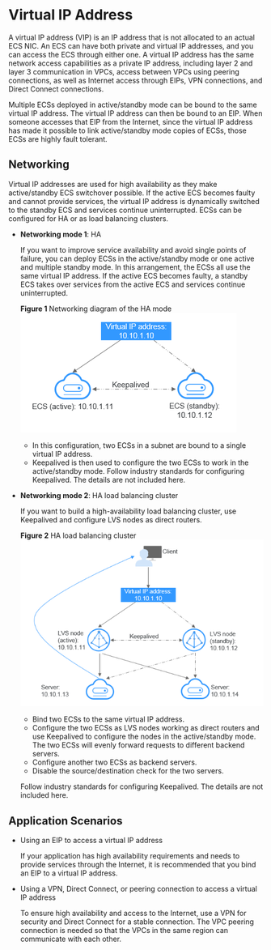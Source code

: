 # Virtual IP Address<a name="vpc_Concepts_0012"></a>

A virtual IP address \(VIP\) is an IP address that is not allocated to an actual ECS NIC. An ECS can have both private and virtual IP addresses, and you can access the ECS through either one. A virtual IP address has the same network access capabilities as a private IP address, including layer 2 and layer 3 communication in VPCs, access between VPCs using peering connections, as well as Internet access through EIPs, VPN connections, and Direct Connect connections.

Multiple ECSs deployed in active/standby mode can be bound to the same virtual IP address. The virtual IP address can then be bound to an EIP. When someone accesses that EIP from the Internet, since the virtual IP address has made it possible to link active/standby mode copies of ECSs, those ECSs are highly fault tolerant.

## Networking<a name="section766193134213"></a>

Virtual IP addresses are used for high availability as they make active/standby ECS switchover possible. If the active ECS becomes faulty and cannot provide services, the virtual IP address is dynamically switched to the standby ECS and services continue uninterrupted. ECSs can be configured for HA or as load balancing clusters.

-   **Networking mode 1**: HA

    If you want to improve service availability and avoid single points of failure, you can deploy ECSs in the active/standby mode or one active and multiple standby mode. In this arrangement, the ECSs all use the same virtual IP address. If the active ECS becomes faulty, a standby ECS takes over services from the active ECS and services continue uninterrupted.

    **Figure  1**  Networking diagram of the HA mode<a name="en-us_topic_0206027322_fig127741244152518"></a>  
    ![](figures/networking-diagram-of-the-ha-mode.png "networking-diagram-of-the-ha-mode")

    -   In this configuration, two ECSs in a subnet are bound to a single virtual IP address.
    -   Keepalived is then used to configure the two ECSs to work in the active/standby mode. Follow industry standards for configuring Keepalived. The details are not included here.

-   **Networking mode 2**: HA load balancing cluster

    If you want to build a high-availability load balancing cluster, use Keepalived and configure LVS nodes as direct routers.

    **Figure  2**  HA load balancing cluster<a name="en-us_topic_0206027322_fig10769151182615"></a>  
    ![](figures/ha-load-balancing-cluster.png "ha-load-balancing-cluster")

    -   Bind two ECSs to the same virtual IP address.
    -   Configure the two ECSs as LVS nodes working as direct routers and use Keepalived to configure the nodes in the active/standby mode. The two ECSs will evenly forward requests to different backend servers.
    -   Configure another two ECSs as backend servers.
    -   Disable the source/destination check for the two servers.

    Follow industry standards for configuring Keepalived. The details are not included here.


## Application Scenarios<a name="section43011914174217"></a>

-   Using an EIP to access a virtual IP address

    If your application has high availability requirements and needs to provide services through the Internet, it is recommended that you bind an EIP to a virtual IP address.

-   Using a VPN, Direct Connect, or peering connection to access a virtual IP address

    To ensure high availability and access to the Internet, use a VPN for security and Direct Connect for a stable connection. The VPC peering connection is needed so that the VPCs in the same region can communicate with each other.


